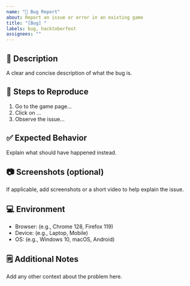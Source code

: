 ```yaml
---
name: "🐞 Bug Report"
about: Report an issue or error in an existing game
title: "[Bug] "
labels: bug, hacktoberfest
assignees: ""
---
```


## 🐞 Description

A clear and concise description of what the bug is.

## 🔁 Steps to Reproduce

1. Go to the game page...
2. Click on ...
3. Observe the issue...

## ✅ Expected Behavior

Explain what should have happened instead.

## 📷 Screenshots (optional)

If applicable, add screenshots or a short video to help explain the issue.

## 💻 Environment

- Browser: (e.g., Chrome 128, Firefox 119)
- Device: (e.g., Laptop, Mobile)
- OS: (e.g., Windows 10, macOS, Android)

## 🗒️ Additional Notes

Add any other context about the problem here.
